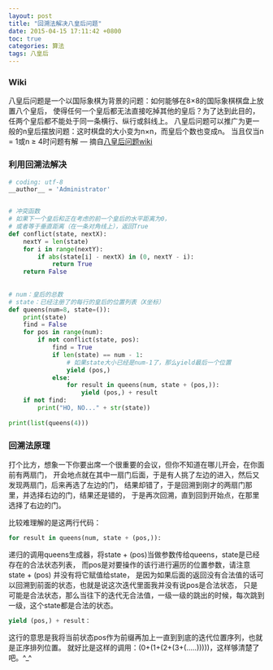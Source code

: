 ```yaml
---
layout: post
title: "回溯法解决八皇后问题"
date: 2015-04-15 17:11:42 +0800
toc: true
categories: 算法
tags: 八皇后
---
```


### Wiki

八皇后问题是一个以国际象棋为背景的问题：如何能够在8×8的国际象棋棋盘上放置八个皇后，
使得任何一个皇后都无法直接吃掉其他的皇后？为了达到此目的，任两个皇后都不能处于同一条横行、纵行或斜线上。
八皇后问题可以推广为更一般的n皇后摆放问题：这时棋盘的大小变为n×n，而皇后个数也变成n。
当且仅当n = 1或n ≥ 4时问题有解
— 摘自[八皇后问题wiki](http://zh.wikipedia.org/wiki/%E5%85%AB%E7%9A%87%E5%90%8E%E9%97%AE%E9%A2%98)
<!--more-->

### 利用回溯法解决

``` python
# coding: utf-8
__author__ = 'Administrator'


# 冲突函数
# 如果下一个皇后和正在考虑的前一个皇后的水平距离为0，
# 或者等于垂直距离（在一条对角线上），返回True
def conflict(state, nextX):
    nextY = len(state)
    for i in range(nextY):
        if abs(state[i] - nextX) in (0, nextY - i):
            return True
    return False
 
 
# num：皇后的总数
# state：已经注册了的每行的皇后的位置列表（X坐标）
def queens(num=8, state=()):
    print(state)
    find = False
    for pos in range(num):
        if not conflict(state, pos):
            find = True
            if len(state) == num - 1:
                # 如果state大小已经是num-1了，那么yield最后一个位置
                yield (pos,)
            else:
                for result in queens(num, state + (pos,)):
                    yield (pos,) + result
    if not find:
        print("HO, NO..." + str(state))
 
print(list(queens(4)))
```

### 回溯法原理

打个比方，想象一下你要出席一个很重要的会议，但你不知道在哪儿开会，在你面前有两扇门，
开会地点就在其中一扇门后面，于是有人挑了左边的进入，然后又发现两扇门，后来再选了左边的门，
结果却错了，于是回溯到刚才的两扇门那里，并选择右边的门，结果还是错的，
于是再次回溯，直到回到开始点，在那里选择了右边的门。

比较难理解的是这两行代码：
``` python
for result in queens(num, state + (pos,)):
```
递归的调用queens生成器，将state + (pos)当做参数传给queens，state是已经存在的合法状态列表，
而pos是对要操作的该行进行遍历的位置参数，请注意state + (pos) 并没有将它赋值给state，
是因为如果后面的返回没有合法值的话可以回溯到前面的状态，也就是说这次迭代里面我并没有说pos是合法状态，
只是可能是合法状态，那么当往下的迭代无合法值，一级一级的跳出的时候，每次跳到一级，这个state都是合法的状态。

``` python
yield (pos,) + result：
```
这行的意思是我将当前状态pos作为前缀再加上一直到到底的迭代位置序列，也就是正序排列位置。
就好比是这样的调用：(0+(1+(2+(3+(…..)))))，这样够清楚了吧。^_^


